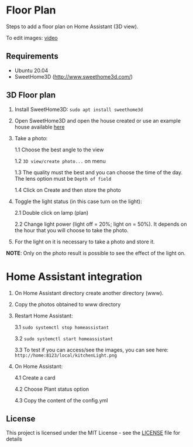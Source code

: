 # Floor Plan

Steps to add a floor plan on Home Assistant (3D view).

To edit images: [video](https://www.youtube.com/watch?v=9p9PBtM0O8Q)


## Requirements

- Ubuntu 20.04
- SweetHome3D (http://www.sweethome3d.com/)


## 3D Floor plan

1. Install SweetHome3D: `sudo apt install sweethome3d`

2. Open SweetHome3D and open the house created or use an example house available [here](http://www.sweethome3d.com/gallery.jsp)

3. Take a photo:
    
    1.1 Choose the best angle to the view

    1.2 `3D view/create photo...` on menu

    1.3 The quality must the best and you can choose the time of the day. The lens option must be `Depth of field`

    1.4 Click on Create and then store the photo

4. Toggle the light status (in this case turn on the light):

    2.1 Double click on lamp (plan)

    2.2 Change light power (light off = 20%; light on = 50%). It depends on the hour that you will choose to take the photo.

5. For the light on it is necessary to take a photo and store it.

**NOTE**: Only on the photo result is possible to see the effect of the light on.

# Home Assistant integration

1. On Home Assistant directory create another directory (www).

2. Copy the photos obtained to www directory

3. Restart Home Assistant:
    
    3.1 `sudo systemctl stop homeassistant`

    3.2 `sudo systemctl start homeassistant`

    3.3 To test if you can access/see the images, you can see here: `http://home:8123/local/kitchenLight.png`

4. On Home Assistant:
    
    4.1 Create a card

    4.2 Choose Plant status option
    
    4.3 Copy the content of the config.yml


## License

This project is licensed under the MIT License - see the [LICENSE](LICENSE) file for details